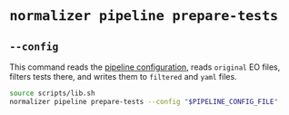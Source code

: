 # `normalizer pipeline prepare-tests`

## `--config`

This command reads the [pipeline configuration](../pipeline.md#pipeline-configuration), reads `original` EO files, filters tests there, and writes them to `filtered` and `yaml` files.

```sh
source scripts/lib.sh
normalizer pipeline prepare-tests --config "$PIPELINE_CONFIG_FILE"
```
